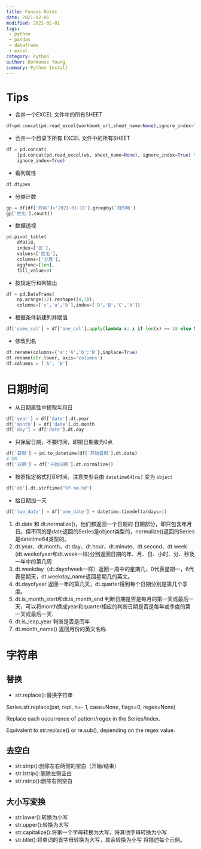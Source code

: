 ```yaml
---
title: Pandas Notes
date: 2021-02-01
modified: 2021-02-01
tags:
 - python
 - pandas
 - dataframe
 - excel
category: Python
author: Dormouse Young
summary: Python Install
---
```


# Tips

- 合并一个EXCEL 文件中的所有SHEET

```python
df=pd.concat(pd.read_excel(workbook_url,sheet_name=None),ignore_index=True)
```

- 合并一个目录下所有 EXCEL 文件中的所有SHEET

```python
df = pd.concat(
    [pd.concat(pd.read_excel(wb, sheet_name=None), ignore_index=True) for wb in wbs],
    ignore_index=True)
```

- 看列属性

```python
df.dtypes
```

<!-- more -->

- 分类计数

```python
gp = df[df['时间']>'2021-01-18'].groupby('目的地')
gp['姓名'].count()
```

- 数据透视

```python
pd.pivot_table(
    df0118,
    index=['区'],
    values=['姓名'],
    columns=['分类'],
    aggfunc=[len],
    fill_value=0)
```

- 按规定行和列输出

```python
df = pd.DataFrame(
    np.arange(12).reshape((4,3)),
    columns=['c','a','b'],index=['D','B','C','A'])
```

- 根据条件新建列并赋值

```python
df['some_col'] = df['one_col'].apply(lambda x: x if len(x) == 18 else None)
```

- 修改列名
```python
df.rename(columns={'a':'A','b':'B'},inplace=True)
df.rename(str.lower, axis='columns')
df.columns = ['A', 'B']
```

# 日期时间

- 从日期属性中提取年月日

```python
df['year'] = df['date'].dt.year
df['month'] = df['date'].dt.month
df['day'] = df['date'].dt.day
```

- 只保留日期，不要时间，即把日期置为0点

```python
df['日期'] = pd.to_datetime(df['开始日期'].dt.date)
# OR
df['日期'] = df['开始日期'].dt.normalize()
```

- 按照指定格式打印时间，注意类型会由 `datetime64[ns]` 变为 `object`

```python
df['dd'].dt.strftime("%Y-%m-%d")
```

- 给日期加一天

```python
df['two_date'] = df['one_date'] + datetime.timedelta(days=1)
```

1. dt.date 和 dt.normalize()，他们都返回一个日期的 日期部分，即只包含年月日。但不同的是date返回的Series是object类型的，normalize()返回的Series是datetime64类型的。
1. dt.year、dt.month、dt.day、dt.hour、dt.minute、dt.second、dt.week (dt.weekofyear和dt.week一样)分别返回日期的年、月、日、小时、分、秒及一年中的第几周
1. dt.weekday（dt.dayofweek一样）返回一周中的星期几，0代表星期一，6代表星期天，dt.weekday_name返回星期几的英文。
1. dt.dayofyear 返回一年的第几天，dt.quarter得到每个日期分别是第几个季度。
1. dt.is_month_start和dt.is_month_end 判断日期是否是每月的第一天或最后一天，可以将month换成year和quarter相应的判断日期是否是每年或季度的第一天或最后一天.
1. dt.is_leap_year 判断是否是闰年
1. dt.month_name() 返回月份的英文名称.

# 字符串

## 替换

* str.replace():替换字符串

Series.str.replace(pat, repl, n=- 1, case=None, flags=0, regex=None)

Replace each occurrence of pattern/regex in the Series/Index.

Equivalent to str.replace() or re.sub(), depending on the regex value.

## 去空白

* str.strip():删除左右两侧的空白（开始/结束）
* str.lstrip():删除左侧空白
* str.rstrip():删除右侧空白

## 大小写変换

* str.lower():转换为小写
* str.upper():转换为大写
* str.capitalize():将第一个字母转换为大写，将其他字母转换为小写
* str.title():将单词的首字母转换为大写，其余转换为小写
将描述每个示例。
